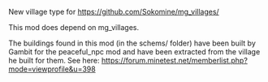 
New village type for https://github.com/Sokomine/mg_villages/

This mod does depend on mg_villages.

The buildings found in this mod (in the schems/ folder) have been built by Gambit
for the peaceful_npc mod and have been extracted from the village he built
for them. See here: https://forum.minetest.net/memberlist.php?mode=viewprofile&u=398
